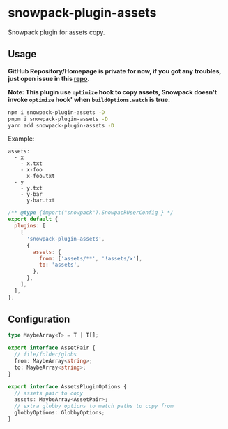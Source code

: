 # snowpack-plugin-assets

Snowpack plugin for assets copy.

## Usage

**GitHub Repository/Homepage is private for now, if you got any troubles, just open issue in this [repo](https://github.com/linbudu599/Blog).**

**Note: This plugin use `optimize` hook to copy assets, Snowpack doesn't invoke `optimize` hook' when `buildOptions.watch` is true.**

```bash
npm i snowpack-plugin-assets -D
pnpm i snowpack-plugin-assets -D
yarn add snowpack-plugin-assets -D
```

Example:

```text
assets:
  - x
    - x.txt
    - x-foo
      x-foo.txt
  - y
    - y.txt
    - y-bar
      y-bar.txt
```

```javascript
/** @type {import("snowpack").SnowpackUserConfig } */
export default {
  plugins: [
    [
      'snowpack-plugin-assets',
      {
        assets: {
          from: ['assets/**', '!assets/x'],
          to: 'assets',
        },
      },
    ],
  ],
};
```

## Configuration

```typescript
type MaybeArray<T> = T | T[];

export interface AssetPair {
  // file/folder/globs
  from: MaybeArray<string>;
  to: MaybeArray<string>;
}

export interface AssetsPluginOptions {
  // assets pair to copy
  assets: MaybeArray<AssetPair>;
  // extra globby options to match paths to copy from
  globbyOptions: GlobbyOptions;
}
```
